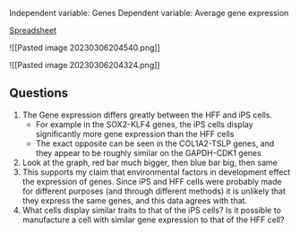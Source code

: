 Independent variable: Genes
Dependent variable: Average gene expression

[Spreadsheet](https://docs.google.com/spreadsheets/d/1NzGpH4VTGRqy4Xk_hrod3KSraQJwev5nZQd88WOo8uI/edit#gid=0)

![[Pasted image 20230306204540.png]]

![[Pasted image 20230306204324.png]]

## Questions
1. The Gene expression differs greatly between the HFF and iPS cells.
	- For example in the SOX2-KLF4 genes, the iPS cells display significantly more gene expression than the HFF cells
	- The exact opposite can be seen in the COL1A2-TSLP genes, and they appear to be roughly similar on the GAPDH-CDK1 genes
2. Look at the graph, red bar much bigger, then blue bar big, then same
3. This supports my claim that environmental factors in development effect the expression of genes. Since iPS and HFF cells were probably made for different purposes (and through different methods) it is unlikely that they express the same genes, and this data agrees with that.
4. What cells display similar traits to that of the iPS cells? Is it possible to manufacture a cell with similar gene expression to that of the HFF cell?